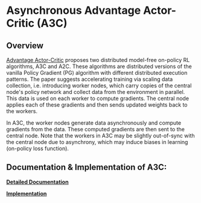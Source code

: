 # Asynchronous Advantage Actor-Critic (A3C)

## Overview 

[Advantage Actor-Critic](https://arxiv.org/pdf/1602.01783.pdf) proposes two distributed model-free on-policy RL algorithms, A3C and A2C.
These algorithms are distributed versions of the vanilla Policy Gradient (PG) algorithm with different distributed execution patterns.
The paper suggests accelerating training via scaling data collection, i.e. introducing worker nodes,
which carry copies of the central node's policy network and collect data from the environment in parallel.
This data is used on each worker to compute gradients. The central node applies each of these gradients and then sends updated weights back to the workers.

In A3C, the worker nodes generate data asynchronously and compute gradients from the data. These
computed gradients are then sent to the central node.
Note that the workers in A3C may be slightly out-of-sync with the central node due to asynchrony,
which may induce biases in learning (on-policy loss function).


## Documentation & Implementation of A3C:

**[Detailed Documentation](https://docs.ray.io/en/master/rllib-algorithms.html#a3c)**

**[Implementation](https://github.com/ray-project/ray/blob/master/rllib/algorithms/a3c/a3c.py)**

